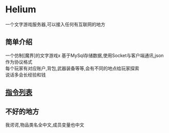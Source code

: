 # Helium
一个文字游戏服务器,可以接入任何有互联网的地方  
## 简单介绍
一个仿制\[魔界\]的文字游戏x
基于MySql存储数据,使用Socket与客户端通讯,json作为协议格式  
每个玩家有对应账户,背包,武器装备等等,会有不同的地点给玩家探索  
说话多会长经验和钱  
## [指令列表](指令列表.md)
## 不好的地方
我谔谔,物品类名全中文,成员变量也中文  
